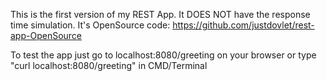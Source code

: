 This is the first version of my REST App. It DOES NOT have the response time simulation. 
It's OpenSource code:  https://github.com/justdovlet/rest-app-OpenSource

To test the app just go to localhost:8080/greeting on your browser or type "curl localhost:8080/greeting" in CMD/Terminal
